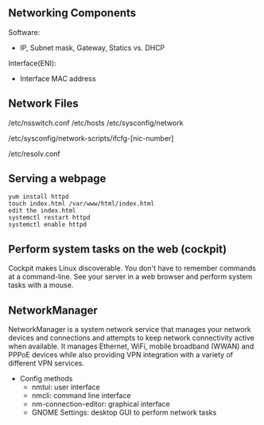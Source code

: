 ## Networking Components
Software:
- IP, Subnet mask, Gateway, Statics vs. DHCP

Interface(ENI):
- Interface MAC address

## Network Files
<!--  The Name Service Switch (NSS) configuration file configs how to obtain
name-service information in a range of categories, and in what
order.  Each category of information is identified by a database
name. ie. file, AD -->
/etc/nsswitch.conf 
/etc/hosts <!-- map a domain to an IP address-->
/etc/sysconfig/network 
<!-- ifcfg = interface config -->
<!-- static vs. DHCP file -->
/etc/sysconfig/network-scripts/ifcfg-[nic-number] <!-- ENI config ie. eth0, can define static ip here -->
<!-- config DNS resolver -->
/etc/resolv.conf 

## Serving a webpage
```
yum install httpd
touch index.html /var/www/html/index.html
edit the index.html
systemctl restart httpd
systemctl enable httpd
```

## Perform system tasks on the web (cockpit)
Cockpit makes Linux discoverable. You don't have to remember commands at a command-line. See your server in a web browser and perform system tasks with a mouse.

## NetworkManager
NetworkManager is a system network service that manages your network devices and connections and attempts to keep network connectivity active when available. It manages Ethernet, WiFi, mobile broadband (WWAN) and PPPoE devices while also providing VPN integration with a variety of different VPN services.

- Config methods
  - nmtui: user interface
  - nmcli: command line interface
  - nm-connection-editor: graphical interface
  - GNOME Settings: desktop GUI to perform network tasks